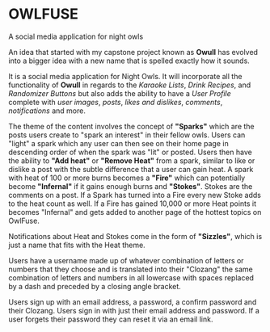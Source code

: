 # OWLFUSE
A social media application for night owls

An idea that started with my capstone project known as **Owull** has evolved into a bigger idea with a new name that is spelled exactly how it sounds. 

It is a social media application for Night Owls. It will incorporate all the functionality of **Owull** in regards to the _Karaoke Lists_, _Drink Recipes_, and _Randomizer Buttons_ but also adds the ability to have a _User Profile_ complete with _user images_, _posts_, _likes and dislikes_, _comments_, _notifications_ and more.

The theme of the content involves the concept of **"Sparks"** which are the posts users create to "spark an interest" in their fellow owls. Users can "light" a spark which any user can then see on their home page in descending order of when the spark was "lit" or posted. Users then have the ability to **"Add heat"** or **"Remove Heat"** from a spark, similar to like or dislike a post with the subtle difference that a user can gain heat. A spark with heat of 100 or more burns becomes a **"Fire"** which can potentially become **"Infernal"** if it gains enough burns and **"Stokes"**. Stokes are the comments on a post. If a Spark has turned into a Fire every new Stoke adds to the heat count as well. If a Fire has gained 10,000 or more Heat points it becomes "Infernal" and gets added to another page of the hottest topics on OwlFuse.

Notifications about Heat and Stokes come in the form of **"Sizzles"**, which is just a name that fits with the Heat theme. 

Users have a username made up of whatever combination of letters or numbers that they choose and is translated into their "Clozang" the same combination of letters and numbers in all lowercase with spaces replaced by a dash and preceded by a closing angle bracket. 

Users sign up with an email address, a password, a confirm password and their Clozang. Users sign in with just their email address and password. If a user forgets their password they can reset it via an email link.


